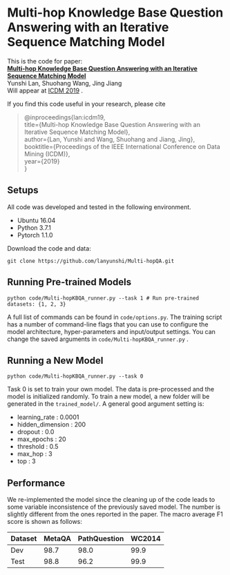 # **Multi-hop Knowledge Base Question Answering with an Iterative Sequence Matching Model**
This is the code for paper:\
**[Multi-hop Knowledge Base Question Answering with an Iterative Sequence Matching Model](https://ink.library.smu.edu.sg/cgi/viewcontent.cgi?article=5939&context=sis_research)**\
Yunshi Lan, Shuohang Wang, Jing Jiang\
Will appear at [ICDM 2019](http://icdm2019.bigke.org/) .

If you find this code useful in your research, please cite
>@inproceedings{lan:icdm19,\
>title={Multi-hop Knowledge Base Question Answering with an Iterative Sequence Matching Model},\
>author={Lan, Yunshi and Wang, Shuohang and Jiang, Jing},\
>booktitle={Proceedings of the IEEE International Conference on Data Mining (ICDM)},\
>year={2019}\
>}

## **Setups** 
All code was developed and tested in the following environment. 
- Ubuntu 16.04
- Python 3.7.1
- Pytorch 1.1.0

Download the code and data:
```
git clone https://github.com/lanyunshi/Multi-hopQA.git
```
## **Running Pre-trained Models**
```
python code/Multi-hopKBQA_runner.py --task 1 # Run pre-trained datasets: {1, 2, 3}
```
A full list of commands can be found in ```code/options.py```. The training script has a number of command-line flags that you can use to configure the model architecture, hyper-parameters and input/output settings. You can change the saved arguments in ```code/Multi-hopKBQA_runner.py``` .
## **Running a New Model**
```
python code/Multi-hopKBQA_runner.py --task 0
```
Task 0 is set to train your own model. The data is pre-processed and the model is initialized randomly. To train a new model, a new folder will be generated in the ```trained_model/```. A general good argument setting is:
- learning_rate : 0.0001
- hidden_dimension : 200 
- dropout : 0.0
- max_epochs : 20
- threshold : 0.5
- max_hop : 3
- top : 3
## **Performance**
We re-implemented the model since the cleaning up of the code leads to some variable inconsistence of the previously saved model. The number is slightly different from the ones reported in the paper. The macro average F1 score is shown as follows:

|Dataset|MetaQA|PathQuestion|WC2014|
|---|---|---|---|
|Dev|98.7|98.0|99.9|
|Test|98.8|96.2|99.9|

